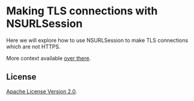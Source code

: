 # Making TLS connections with NSURLSession

Here we will explore how to use NSURLSession to make TLS connections
which are not HTTPS.

More context available [over there](https://blog.ilammy.net/2021/02/14/nsurlsession-tls.html).

## License

[Apache License Version 2.0](LICENSE).

